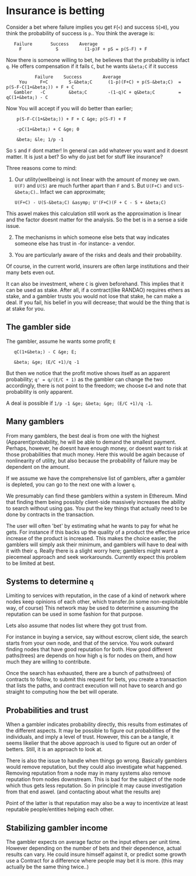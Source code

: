 # Insurance is betting

Consider a bet where failure implies you get `F`(`<`) and success `S`(`>0`),
you think the probability of success is `p`.. You think the average is:

       Failure       Success    Average
         F             S          (1-p)F + pS = p(S-F) + F

Now there is someone willing to bet, he believes that the probability is
infact `q`. He offers compensation if it fails `C`, but he wants `&beta;C`
if it success
    
               Failure    Success        Average
         You     F+C        S-&beta;C      (1-p)(F+C) + p(S-&beta;C)  =  p(S-F-C(1+&beta;)) + F + C
       Gambler   -C         &beta;C        -(1-q)C + q&beta;C         =  qC(1+&beta;) - C

Now You will accept if you will do better than earlier;

        p(S-F-C(1+&beta;)) + F + C &ge; p(S-F) + F
     
        -pC(1+&beta;) + C &ge; 0
     
        &beta; &le; 1/p -1

So `S` and `F` dont matter! In general can add whatever you want and it
doesnt matter. It is just a bet? So why do just bet for stuff like insurance?

Three reasons come to mind:

1. Our utility(wellbeing) is not linear with the amount of money we own.
  `U(F)` and `U(S)` are much further apart than `F` and `S`. 
  But `U(F+C)` and `U(S-&beta;C)`.. Infact we can approximate;
    
       U(F+C) - U(S-&beta;C) &asymp; U'(F+C)(F + C - S + &beta;C)
    
  This aswel makes this calculation still work as the approximation is linear
  and the factor doesnt matter for the analysis. So the bet is in a sense a 
  side issue.

2. The mechanisms in which someone else bets that way indicates someone else has
  trust in -for instance- a vendor.

3. You are particularly aware of the risks and deals and their probability.

Of course, in the current world, insurers are often large institutions and their
many bets even out.

It can also be investment, where `C` is given beforehand.
This implies that it can be used as stake. After all, if a contract(like RANDAO)
requires ethers as stake, and a gambler trusts you would not lose that stake,
he can make a deal. If you fail, his belief in you will decrease; that would be
the thing that is at stake for you.

## The gambler side

The gambler, assume he wants some profit; `E`

       qC(1+&beta;) - C &ge; E;

       &beta; &ge; (E/C +1)/q -1

But then we notice that the profit motive shows itself as an apparent probability;
`q' = q/(E/C + 1)` as the gambler can change the two accordingly, there is
not point to the freedom; we choose `E=0` and note that probability is only
apparent.

A deal is possible if `1/p -1 &ge; &beta; &ge; (E/C +1)/q -1`.

## Many gamblers
From many gamblers, the best deal is from one with the highest
(Apparent)probability, he will be able to demand the smallest payment. Perhaps,
however, he doesnt have enough money, or doesnt want to risk at those probabilities
that much money. Here this would be again because of nonlinearity of utility, but
also because the probability of failure may be dependent on the amount.

If we assume we have the comprehensive list of gamblers, after a gambler is
depleted, you can go to the next one with a lower `q`.

We presumably can find these gamblers within a system in Ethereum. Mind that
finding them being possibly client-side massively increases the ability to
search without using gas. You put the key things that actually need to be
done by contracts in the transaction.

The user will often 'bet' by estimating what he wants to pay for what he gets.
For instance if this backs up the quality of a product the effective price
increase of the product is increased. This makes the choice easier, the gamblers
will simply ask their minimum, and gamblers will have to deal with it with their
`q`. Really there is a slight worry here; gamblers might want a piecemeal approach
and seek workarounds. Currently expect this problem to be limited at best.

## Systems to determine `q`
Limiting to services with reputation, in the case of a kind of network where
nodes keep opinions of each other, which transfer.(in some non-exploitable way,
of course) This network may be used to determine `q` assuming the reputation
can be used in some fashion for that purpose.

Lets also assume that nodes list where they got trust from.

For instance in buying a service, say without escrow, client side, the search
starts from your own node, and that of the service. You work outward finding
nodes that have good reputation for both. How good different paths(trees) are
depends on how high `q` is for nodes on them, and how much they are willing to
contribute.

Once the search has exhausted, there are a bunch of paths(trees) of contracts
to follow, to submit this request for bets, you create a transaction that
lists the paths, and contract execution will not have to search and go straight
to computing how the bet will operate.

## Probabilities and trust
When a gambler indicates probability directly, this results from estimates of
the different aspects. It may be possible to figure out probabilities of the
individuals, and imply a level of trust. However, this can be a tangle, 
it seems likelier that the above approach is used to figure out an order of
betters. Still, it is an approach to look at.

There is also the issue to handle when things go wrong. Basically gamblers
would remove reputation, but they could also investigate what happened.
Removing reputation from a node may in many systems also remove reputation
from nodes downstream. This is bad for the subject of the node which thus gets
less reputation. So in principle it may cause investigation from that end aswel.
(and contacting about what the results are)

Point of the latter is that reputation may also be a way to incentivize at
least reputable people/entities helping each other.

## Stabilizing gambler income
The gambler expects on average factor on the input ethers per unit time. However
depending on the number of bets and their dependence, actual results can vary.
He could insure himself against it, or predict some growth use a Contract for
a difference where people may bet it is more.
(this may actually be the same thing twice..)

